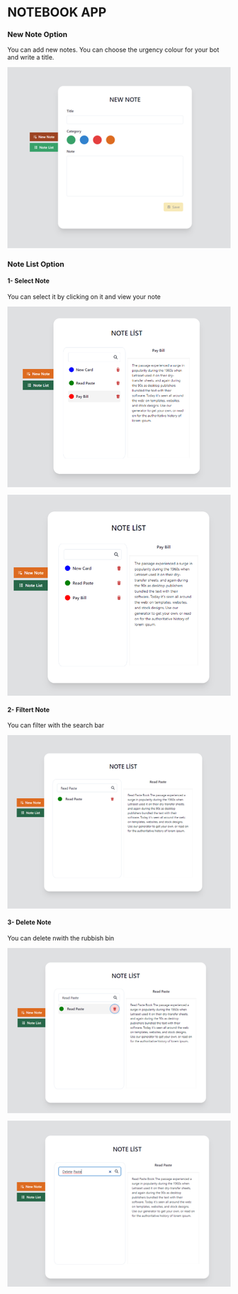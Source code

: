 # NOTEBOOK APP

### New Note Option

You can add new notes. You can choose the urgency colour for your bot and write a title.

![alt text](../notebook/Images/newnote.png)

### Note List Option

#### 1- Select Note

You can select it by clicking on it and view your note

![alt text](../notebook/Images/unselect.png)

![alt text](../notebook/Images/selected.png)

#### 2- Filtert Note

You can filter with the search bar

![alt text](../notebook/Images/filter.png)

#### 3- Delete Note

You can delete nwith the rubbish bin

![alt text](../notebook/Images/delete1.png)

![alt text](../notebook/Images/delete2.png)
